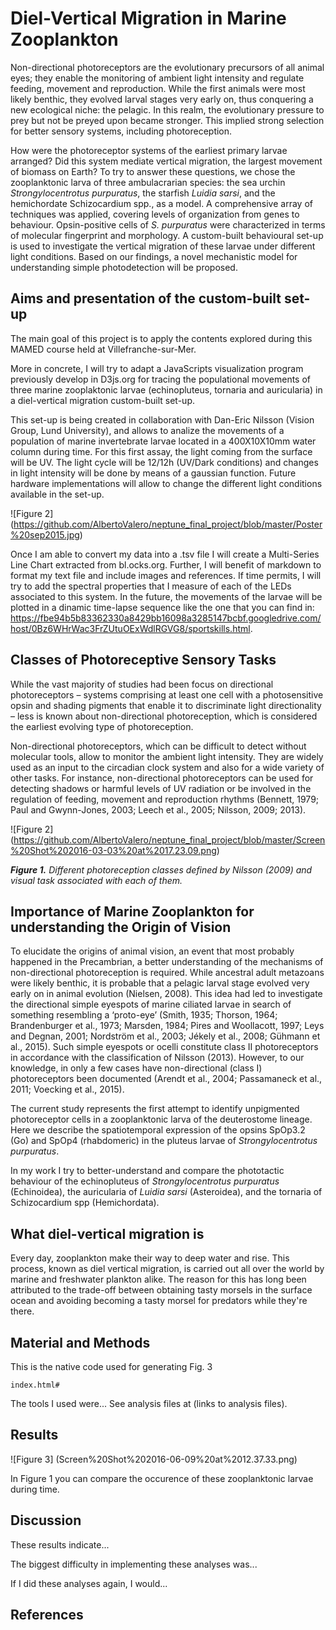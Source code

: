 # Diel-Vertical Migration in Marine Zooplankton

Non-directional photoreceptors are the evolutionary precursors of all animal eyes; they enable the monitoring of ambient light intensity and regulate feeding, movement and reproduction. While the first animals were most likely benthic, they evolved larval stages very early on, thus conquering a new ecological niche: the pelagic. In this realm, the evolutionary pressure to prey but not be preyed upon became stronger. This implied strong selection for better sensory systems, including photoreception.

How were the photoreceptor systems of the earliest primary larvae arranged? Did this system mediate vertical migration, the largest movement of biomass on Earth? To try to answer these questions, we chose the zooplanktonic larva of three ambulacrarian species: the sea urchin *Strongylocentrotus purpuratus*, the starfish *Luidia sarsi*, and the hemichordate Schizocardium spp., as a model. A comprehensive array of techniques was applied, covering levels of organization from genes to behaviour. Opsin-positive cells of *S. purpuratus* were characterized in terms of molecular fingerprint and morphology. A custom-built behavioural set-up is used to investigate the vertical migration of these larvae under different light conditions. Based on our findings, a novel mechanistic model for understanding simple photodetection will be proposed.

## Aims and presentation of the custom-built set-up

The main goal of this project is to apply the contents explored during this MAMED course held at Villefranche-sur-Mer. 

More in concrete, I will try to adapt a JavaScripts visualization program previously develop in D3js.org for tracing the populational movements of three marine zooplaktonic larvae (echinopluteus, tornaria and auricularia) in a diel-vertical migration custom-built set-up. 

This set-up is being created in collaboration with Dan-Eric Nilsson (Vision Group, Lund University), and allows to analize the movements of a population of marine invertebrate larvae located in a 400X10X10mm water column during time. For this first assay, the light coming from the surface will be UV. The light cycle will be 12/12h (UV/Dark conditions) and changes in light intensity will be done by means of a gaussian function. Future hardware implementations will allow to change the different light conditions available in the set-up.

![Figure 2] (https://github.com/AlbertoValero/neptune_final_project/blob/master/Poster%20sep2015.jpg)

Once I am able to convert my data into a .tsv file I will create a Multi-Series Line Chart extracted from bl.ocks.org. Further, I will benefit of markdown to format my text file and include images and references. If time permits, I will try to add the spectral properties that I measure of each of the LEDs associated to this system. In the future, the movements of the larvae will be plotted in a dinamic time-lapse sequence like the one that you can find in: https://fbe94b5b83362330a8429bb16098a3285147bcbf.googledrive.com/host/0Bz6WHrWac3FrZUtuOExWdlRGVG8/sportskills.html.

## Classes of Photoreceptive Sensory Tasks

While the vast majority of studies had been focus on directional photoreceptors – systems comprising at least one cell with a photosensitive opsin and shading pigments that enable it to discriminate light directionality – less is known about non-directional photoreception, which is considered the earliest evolving type of photoreception. 

Non-directional photoreceptors, which can be difficult to detect without molecular tools, allow to monitor the ambient light intensity. They are widely used as an input to the circadian clock system and also for a wide variety of other tasks. For instance, non-directional photoreceptors can be used for detecting shadows or harmful levels of UV radiation or be involved in the regulation of feeding, movement and reproduction rhythms (Bennett, 1979; Paul and Gwynn-Jones, 2003; Leech et al., 2005; Nilsson, 2009; 2013).

![Figure 2] (https://github.com/AlbertoValero/neptune_final_project/blob/master/Screen%20Shot%202016-03-03%20at%2017.23.09.png)

_**Figure 1.** Different photoreception classes defined by Nilsson (2009) and visual task associated with each of them._

## Importance of Marine Zooplankton for understanding the Origin of Vision

To elucidate the origins of animal vision, an event that most probably happened in the Precambrian, a better understanding of the mechanisms of non-directional photoreception is required. While ancestral adult metazoans were likely benthic, it is probable that a pelagic larval stage evolved very early on in animal evolution (Nielsen, 2008). This idea had led to investigate the directional simple eyespots of marine ciliated larvae in search of something resembling a ‘proto-eye’ (Smith, 1935; Thorson, 1964; Brandenburger et al., 1973; Marsden, 1984; Pires and Woollacott, 1997; Leys and Degnan, 2001; Nordström et al., 2003; Jékely et al., 2008; Gühmann et al., 2015). Such simple eyespots or ocelli constitute class II photoreceptors in accordance with the classification of Nilsson (2013). However, to our knowledge, in only a few cases have non-directional (class I) photoreceptors been documented (Arendt et al., 2004; Passamaneck et al., 2011; Voecking et al., 2015).

The current study represents the first attempt to identify unpigmented photoreceptor cells in a zooplanktonic larva of the deuterostome lineage. Here we describe the spatiotemporal expression of the opsins SpOp3.2 (Go) and SpOp4 (rhabdomeric) in the pluteus larvae of *Strongylocentrotus purpuratus*.

In my work I try to better-understand and compare the phototactic behaviour of the echinopluteus of *Strongylocentrotus purpuratus* (Echinoidea), the auricularia of *Luidia sarsi* (Asteroidea), and the tornaria of Schizocardium spp (Hemichordata).


## What diel-vertical migration is

Every day, zooplankton make their way to deep water and rise. This process, known as diel vertical migration, is carried out all over the world by marine and freshwater plankton alike. The reason for this has long been attributed to the trade-off between obtaining tasty morsels in the surface ocean and avoiding becoming a tasty morsel for predators while they're there.

## Material and Methods

This is the native code used for generating Fig. 3

	index.html#

<!DOCTYPE html>
<meta charset="utf-8">
<style>

body {
  font: 10px sans-serif;
}

.axis path,
.axis line {
  fill: none;
  stroke: #000;
  shape-rendering: crispEdges;
}

.x.axis path {
  display: none;
}

.line {
  fill: none;
  stroke: steelblue;
  stroke-width: 1.5px;
}

</style>
<body>
<script src="//d3js.org/d3.v3.min.js"></script>
<script>

var margin = {top: 20, right: 80, bottom: 30, left: 50},
    width = 960 - margin.left - margin.right,
    height = 500 - margin.top - margin.bottom;

var parseDate = d3.time.format("%Y%m%d").parse;

var x = d3.time.scale()
    .range([0, width]);

var y = d3.scale.linear()
    .range([height, 0]);

var color = d3.scale.category10();

var xAxis = d3.svg.axis()
    .scale(x)
    .orient("bottom");

var yAxis = d3.svg.axis()
    .scale(y)
    .orient("left");

var line = d3.svg.line()
    .interpolate("basis")
    .x(function(d) { return x(d.date); })
    .y(function(d) { return y(d.temperature); });

var svg = d3.select("body").append("svg")
    .attr("width", width + margin.left + margin.right)
    .attr("height", height + margin.top + margin.bottom)
  .append("g")
    .attr("transform", "translate(" + margin.left + "," + margin.top + ")");

d3.tsv("data.tsv", function(error, data) {
  if (error) throw error;

  color.domain(d3.keys(data[0]).filter(function(key) { return key !== "date"; }));

  data.forEach(function(d) {
    d.date = parseDate(d.date);
  });

  var cities = color.domain().map(function(name) {
    return {
      name: name,
      values: data.map(function(d) {
        return {date: d.date, temperature: +d[name]};
      })
    };
  });

  x.domain(d3.extent(data, function(d) { return d.date; }));

  y.domain([
    d3.min(cities, function(c) { return d3.min(c.values, function(v) { return v.temperature; }); }),
    d3.max(cities, function(c) { return d3.max(c.values, function(v) { return v.temperature; }); })
  ]);

  svg.append("g")
      .attr("class", "x axis")
      .attr("transform", "translate(0," + height + ")")
      .call(xAxis);

  svg.append("g")
      .attr("class", "y axis")
      .call(yAxis)
    .append("text")
      .attr("transform", "rotate(-90)")
      .attr("y", 6)
      .attr("dy", ".71em")
      .style("text-anchor", "end")
      .text("Temperature (ºF)");

  var city = svg.selectAll(".city")
      .data(cities)
    .enter().append("g")
      .attr("class", "city");

  city.append("path")
      .attr("class", "line")
      .attr("d", function(d) { return line(d.values); })
      .style("stroke", function(d) { return color(d.name); });

  city.append("text")
      .datum(function(d) { return {name: d.name, value: d.values[d.values.length - 1]}; })
      .attr("transform", function(d) { return "translate(" + x(d.value.date) + "," + y(d.value.temperature) + ")"; })
      .attr("x", 3)
      .attr("dy", ".35em")
      .text(function(d) { return d.name; });
});

</script>

The tools I used were... See analysis files at (links to analysis files).

## Results

![Figure 3] (Screen%20Shot%202016-06-09%20at%2012.37.33.png)

In Figure 1 you can compare the occurence of these zooplanktonic larvae during time.

## Discussion

These results indicate...

The biggest difficulty in implementing these analyses was...

If I did these analyses again, I would...

## References


